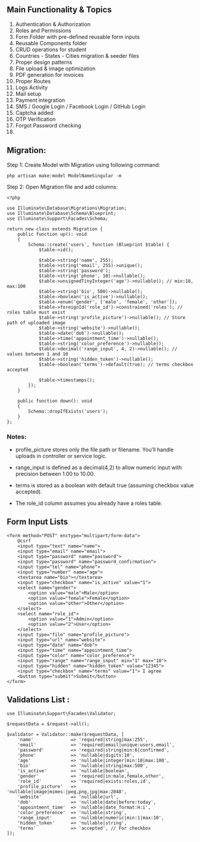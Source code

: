 ## Main Functionality & Topics

1. Authentication & Authorization            
2. Roles and Permissions          
3. Form Folder with pre-defined reusable form inputs      
4. Reusable Components folder 
5. CRUD operations for student 
6. Countries - States - Cities migration & seeder files 
7. Proper design patterns 
8. File upload & image optimization 
9. PDF generation for invoices 
10. Proper Routes 
11. Logs Activity 
12. Mail setup 
13. Payment integration 
14. SMS / Google Login / Facebook Login / GitHub Login 
15. Captcha added 
16. OTP Verification 
17. Forgot Password checking 
18. 



## Migration: 

Step 1: Create Model with Migration using following command:

```
php artisan make:model ModelNameSingular -m
```

Step 2: Open Migration file and add columns:

```
<?php

use Illuminate\Database\Migrations\Migration;
use Illuminate\Database\Schema\Blueprint;
use Illuminate\Support\Facades\Schema;

return new class extends Migration {
    public function up(): void
    {
        Schema::create('users', function (Blueprint $table) {
            $table->id();

            $table->string('name', 255);
            $table->string('email', 255)->unique();
            $table->string('password');
            $table->string('phone', 10)->nullable();
            $table->unsignedTinyInteger('age')->nullable(); // min:18, max:100
            $table->string('bio', 500)->nullable();
            $table->boolean('is_active')->nullable();
            $table->enum('gender', ['male', 'female', 'other']);
            $table->foreignId('role_id')->constrained('roles'); // roles table must exist
            $table->string('profile_picture')->nullable(); // Store path of uploaded image
            $table->string('website')->nullable();
            $table->date('dob')->nullable();
            $table->time('appointment_time')->nullable();
            $table->string('color_preference')->nullable();
            $table->decimal('range_input', 4, 2)->nullable(); // values between 1 and 10
            $table->string('hidden_token')->nullable();
            $table->boolean('terms')->default(true); // terms checkbox accepted

            $table->timestamps();
        });
    }

    public function down(): void
    {
        Schema::dropIfExists('users');
    }
};
``` 

### Notes:

- profile_picture stores only the file path or filename. You’ll handle uploads in controller or service logic.

- range_input is defined as a decimal(4,2) to allow numeric input with precision between 1.00 to 10.00.

- terms is stored as a boolean with default true (assuming checkbox value accepted).

- The role_id column assumes you already have a roles table.


## Form Input Lists 

```
<form method="POST" enctype="multipart/form-data">
    @csrf
    <input type="text" name="name">
    <input type="email" name="email">
    <input type="password" name="password">
    <input type="password" name="password_confirmation">
    <input type="tel" name="phone">
    <input type="number" name="age">
    <textarea name="bio"></textarea>
    <input type="checkbox" name="is_active" value="1">
    <select name="gender">
        <option value="male">Male</option>
        <option value="female">Female</option>
        <option value="other">Other</option>
    </select>
    <select name="role_id">
        <option value="1">Admin</option>
        <option value="2">User</option>
    </select>
    <input type="file" name="profile_picture">
    <input type="url" name="website">
    <input type="date" name="dob">
    <input type="time" name="appointment_time">
    <input type="color" name="color_preference">
    <input type="range" name="range_input" min="1" max="10">
    <input type="hidden" name="hidden_token" value="12345">
    <input type="checkbox" name="terms" value="1"> I agree
    <button type="submit">Submit</button>
</form>

```




## Validations List : 


```
use Illuminate\Support\Facades\Validator;

$requestData = $request->all();

$validator = Validator::make($requestData, [
    'name'              => 'required|string|max:255',
    'email'             => 'required|email|unique:users,email',
    'password'          => 'required|string|min:6|confirmed',
    'phone'             => 'nullable|digits:10',
    'age'               => 'nullable|integer|min:18|max:100',
    'bio'               => 'nullable|string|max:500',
    'is_active'         => 'nullable|boolean',
    'gender'            => 'required|in:male,female,other',
    'role_id'           => 'required|exists:roles,id',
    'profile_picture'   => 'nullable|image|mimes:jpeg,png,jpg|max:2048',
    'website'           => 'nullable|url',
    'dob'               => 'nullable|date|before:today',
    'appointment_time'  => 'nullable|date_format:H:i',
    'color_preference'  => 'nullable|string',
    'range_input'       => 'nullable|numeric|min:1|max:10',
    'hidden_token'      => 'nullable|string',
    'terms'             => 'accepted', // For checkbox
]);
```